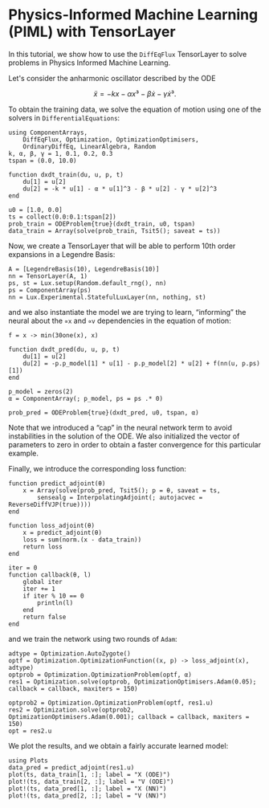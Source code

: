 # Physics-Informed Machine Learning (PIML) with TensorLayer

In this tutorial, we show how to use the `DiffEqFlux` TensorLayer to solve problems
in Physics Informed Machine Learning.

Let's consider the anharmonic oscillator described by the ODE

```math
ẍ = - kx - αx³ - βẋ -γẋ³.
```

To obtain the training data, we solve the equation of motion using one of the
solvers in `DifferentialEquations`:

```@example tensor
using ComponentArrays,
    DiffEqFlux, Optimization, OptimizationOptimisers,
    OrdinaryDiffEq, LinearAlgebra, Random
k, α, β, γ = 1, 0.1, 0.2, 0.3
tspan = (0.0, 10.0)

function dxdt_train(du, u, p, t)
    du[1] = u[2]
    du[2] = -k * u[1] - α * u[1]^3 - β * u[2] - γ * u[2]^3
end

u0 = [1.0, 0.0]
ts = collect(0.0:0.1:tspan[2])
prob_train = ODEProblem{true}(dxdt_train, u0, tspan)
data_train = Array(solve(prob_train, Tsit5(); saveat = ts))
```

Now, we create a TensorLayer that will be able to perform 10th order expansions in
a Legendre Basis:

```@example tensor
A = [LegendreBasis(10), LegendreBasis(10)]
nn = TensorLayer(A, 1)
ps, st = Lux.setup(Random.default_rng(), nn)
ps = ComponentArray(ps)
nn = Lux.Experimental.StatefulLuxLayer(nn, nothing, st)
```

and we also instantiate the model we are trying to learn, “informing” the neural
about the `∝x` and `∝v` dependencies in the equation of motion:

```@example tensor
f = x -> min(30one(x), x)

function dxdt_pred(du, u, p, t)
    du[1] = u[2]
    du[2] = -p.p_model[1] * u[1] - p.p_model[2] * u[2] + f(nn(u, p.ps)[1])
end

p_model = zeros(2)
α = ComponentArray(; p_model, ps = ps .* 0)

prob_pred = ODEProblem{true}(dxdt_pred, u0, tspan, α)
```

Note that we introduced a “cap” in the neural network term to avoid instabilities
in the solution of the ODE. We also initialized the vector of parameters to zero
in order to obtain a faster convergence for this particular example.

Finally, we introduce the corresponding loss function:

```@example tensor
function predict_adjoint(θ)
    x = Array(solve(prob_pred, Tsit5(); p = θ, saveat = ts,
        sensealg = InterpolatingAdjoint(; autojacvec = ReverseDiffVJP(true))))
end

function loss_adjoint(θ)
    x = predict_adjoint(θ)
    loss = sum(norm.(x - data_train))
    return loss
end

iter = 0
function callback(θ, l)
    global iter
    iter += 1
    if iter % 10 == 0
        println(l)
    end
    return false
end
```

and we train the network using two rounds of `Adam`:

```@example tensor
adtype = Optimization.AutoZygote()
optf = Optimization.OptimizationFunction((x, p) -> loss_adjoint(x), adtype)
optprob = Optimization.OptimizationProblem(optf, α)
res1 = Optimization.solve(optprob, OptimizationOptimisers.Adam(0.05); callback = callback, maxiters = 150)

optprob2 = Optimization.OptimizationProblem(optf, res1.u)
res2 = Optimization.solve(optprob2, OptimizationOptimisers.Adam(0.001); callback = callback, maxiters = 150)
opt = res2.u
```

We plot the results, and we obtain a fairly accurate learned model:

```@example tensor
using Plots
data_pred = predict_adjoint(res1.u)
plot(ts, data_train[1, :]; label = "X (ODE)")
plot!(ts, data_train[2, :]; label = "V (ODE)")
plot!(ts, data_pred[1, :]; label = "X (NN)")
plot!(ts, data_pred[2, :]; label = "V (NN)")
```
